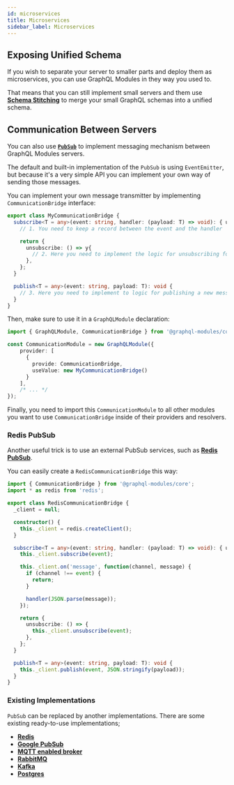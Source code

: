 ```yaml
---
id: microservices
title: Microservices
sidebar_label: Microservices
---
```


## Exposing Unified Schema

If you wish to separate your server to smaller parts and deploy them as microservices, you can use GraphQL Modules in they way you used to.

That means that you can still implement small servers and them use **[Schema Stitching](https://www.apollographql.com/docs/graphql-tools/schema-stitching.html)** to merge your small GraphQL schemas into a unified schema.

## Communication Between Servers

You can also use **[`PubSub`](https://www.apollographql.com/docs/apollo-server/features/subscriptions.html#PubSub-Implementations)** to implement messaging mechanism between GraphQL Modules servers.

The default and built-in implementation of the `PubSub` is using `EventEmitter`, but because it's a very simple API you can implement your own way of sending those messages.

You can implement your own message transmitter by implementing `CommunicationBridge` interface:

```typescript
export class MyCommunicationBridge {
  subscribe<T = any>(event: string, handler: (payload: T) => void): { unsubscribe: () => void } {
    // 1. You need to keep a record between the event and the handler

    return {
      unsubscribe: () => y{
        // 2. Here you need to implement the logic for unsubscribing for the event
      },
    };
  }

  publish<T = any>(event: string, payload: T): void {
    // 3. Here you need to implement to logic for publishing a new message
  }
}
```

Then, make sure to use it in a `GraphQLModule` declaration:

```typescript
import { GraphQLModule, CommunicationBridge } from '@graphql-modules/core';

const CommunicationModule = new GraphQLModule({
    provider: [
      {
        provide: CommunicationBridge,
        useValue: new MyCommunicationBridge()
      }
    ],
    /* ... */
});
```

Finally, you need to import this `CommunicationModule` to all other modules you want to use `CommunicationBridge` inside of their providers and resolvers.

### Redis PubSub

Another useful trick is to use an external PubSub services, such as **[Redis PubSub](https://redis.io/topics/pubsub)**.

You can easily create a `RedisCommunicationBridge` this way:

```typescript
import { CommunicationBridge } from '@graphql-modules/core';
import * as redis from 'redis';

export class RedisCommunicationBridge {
  _client = null;

  constructor() {
    this._client = redis.createClient();
  }

  subscribe<T = any>(event: string, handler: (payload: T) => void): { unsubscribe: () => void } {
    this._client.subscribe(event);

    this._client.on('message', function(channel, message) {
      if (channel !== event) {
        return;
      }

      handler(JSON.parse(message));
    });

    return {
      unsubscribe: () => {
        this._client.unsubscribe(event);
      },
    };
  }

  publish<T = any>(event: string, payload: T): void {
    this._client.publish(event, JSON.stringify(payload));
  }
}
```

### Existing Implementations

`PubSub` can be replaced by another implementations. There are some existing ready-to-use implementations;

- **[Redis](https://github.com/davidyaha/graphql-redis-subscriptions)**
- **[Google PubSub](https://github.com/axelspringer/graphql-google-pubsub)**
- **[MQTT enabled broker](https://github.com/davidyaha/graphql-mqtt-subscriptions)**
- **[RabbitMQ](https://github.com/cdmbase/graphql-rabbitmq-subscriptions)**
- **[Kafka](https://github.com/ancashoria/graphql-kafka-subscriptions)**
- **[Postgres](https://github.com/GraphQLCollege/graphql-postgres-subscriptions)**
